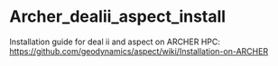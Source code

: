 # Archer_dealii_aspect_install
Installation guide for deal ii and aspect on ARCHER HPC: https://github.com/geodynamics/aspect/wiki/Installation-on-ARCHER 
